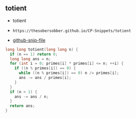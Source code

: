 
## totient

- totient
- ```
  https://thesobersobber.github.io/CP-Snippets/totient
  ```
- [github-snip-file](https://github.com/theSoberSobber/CP-Snippets/blob/main/snippets.json#L2165)

```cpp
long long totient(long long n) {
  if (n == 1) return 0;
  long long ans = n;
  for (int i = 0; primes[i] * primes[i] <= n; ++i) {
    if ((n % primes[i]) == 0) {
      while ((n % primes[i]) == 0) n /= primes[i];
      ans -= ans / primes[i];
    }
  }
  if (n > 1) {
    ans -= ans / n;
  }
  return ans;
}
```
